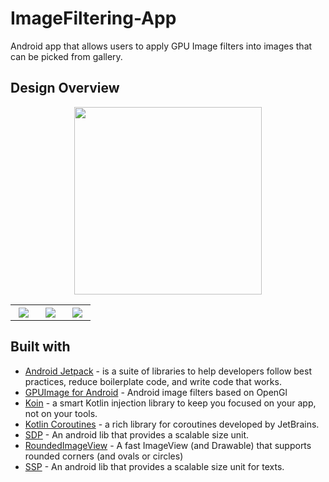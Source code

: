 # ImageFiltering-App

Android app that allows users to apply GPU Image filters into images that can be picked from gallery. 

## Design Overview

<p align="center">
  <img src="https://user-images.githubusercontent.com/83513508/151923760-ed1d6e9e-1639-4098-9131-7f740dec35c5.jpg" width="300"><br>
</p>

<table width="100%">
  <tr>
    <th width="25%"><img src="https://user-images.githubusercontent.com/83513508/151923768-81469e8f-ab58-4ac3-8dd8-e76fcdfc656d.jpg"</th>
    <th width="25%"><img src="https://user-images.githubusercontent.com/83513508/151923772-0b16bd6d-e8ee-4895-94a0-2d107f607600.jpg"</th>
    <th width="25%"><img src="https://user-images.githubusercontent.com/83513508/151923776-95631bd8-b235-4321-a03b-b6689ab23c2a.jpg"</th>
  </tr>
</table>

## Built with
* [Android Jetpack](https://developer.android.com/jetpack) - is a suite of libraries to help developers follow best practices, reduce boilerplate code, and write code that works.
* [GPUImage for Android](https://github.com/cats-oss/android-gpuimage) - Android image filters based on OpenGl
* [Koin](https://insert-koin.io/) - a smart Kotlin injection library to keep you focused on your app, not on your tools.
* [Kotlin Coroutines](https://kotlinlang.org/docs/coroutines-guide.html) - a rich library for coroutines developed by JetBrains.
* [SDP](https://github.com/intuit/sdp) - An android lib that provides a scalable size unit.
* [RoundedImageView](https://github.com/vinc3m1/RoundedImageView) - A fast ImageView (and Drawable) that supports rounded corners (and ovals or circles) 
* [SSP](https://github.com/intuit/ssp) - An android lib that provides a scalable size unit for texts.

